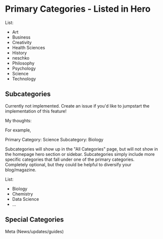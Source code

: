 # Primary Categories - Listed in Hero

List:

- Art
- Business
- Creativity
- Health Sciences
- History
- neschko
- Philosophy
- Psychology
- Science
- Technology

## Subcategories

Currently not implemented. Create an issue if you'd like to jumpstart the implementation of this feature!

My thoughts:

For example,

Primary Category: Science
Subcategory: Biology

Subcategories will show up in the "All Categories" page, but will not show in the homepage hero section or sidebar. Subcategories simply include more specific categories that fall under one of the primary categories. Completely optional, but they could be helpful to diversify your blog/magazine.

List:

- Biology
- Chemistry
- Data Science
- ...

## Special Categories

Meta (News/updates/guides)
